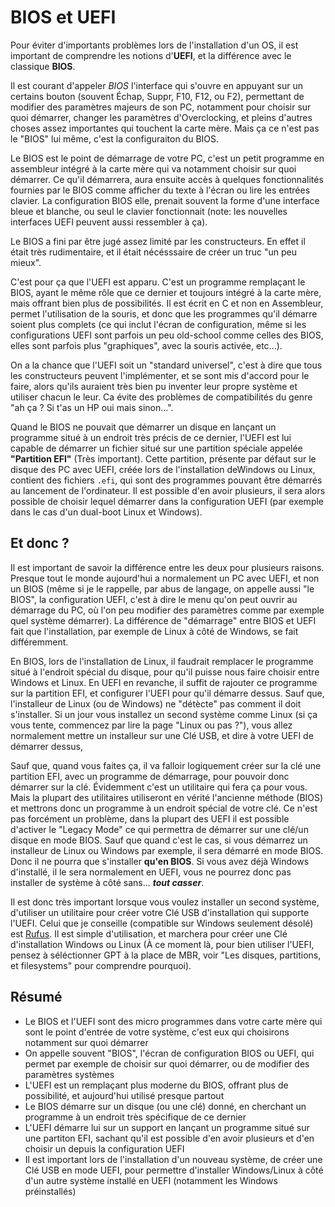 # BIOS et UEFI

Pour éviter d'importants problèmes lors de l'installation d'un OS, il est important de comprendre les notions d'**UEFI**, et la différence avec le classique **BIOS**.

Il est courant d'appeler _BIOS_ l'interface qui s'ouvre en appuyant sur un certains bouton (souvent Échap, Suppr, F10, F12, ou F2), permettant de modifier des paramètres majeurs de son PC,
notamment pour choisir sur quoi démarrer, changer les paramètres d'Overclocking, et pleins d'autres choses assez importantes qui touchent la carte mère. Mais ça ce n'est pas le "BIOS" lui même,
c'est la configuraiton du BIOS.

Le BIOS est le point de démarrage de votre PC, c'est un petit programme en assembleur intégré à la carte mère qui va notamment choisir sur quoi démarrer. Ce qu'il démarrera, aura ensuite 
accès à quelques fonctionnalités fournies par le BIOS comme afficher du texte à l'écran ou lire les entrées clavier. La configuration BIOS elle, prenait souvent la forme d'une interface
bleue et blanche, ou seul le clavier fonctionnait (note: les nouvelles interfaces UEFI peuvent aussi ressembler à ça).

Le BIOS a fini par être jugé assez limité par les constructeurs. En effet il était très rudimentaire, et il était nécésssaire de créer un truc "un peu mieux".

C'est pour ça que l'UEFI est apparu. C'est un programme remplaçant le BIOS, ayant le même rôle que ce dernier et toujours intégré à la carte mère, mais offrant bien plus
de possibilités. Il est écrit en C et non en Assembleur, permet l'utilisation de la souris, et donc que les programmes qu'il démarre soient plus complets (ce qui inclut
l'écran de configuration, même si les configurations UEFI sont parfois un peu old-school comme celles des BIOS, elles sont parfois plus "graphiques", avec la souris activée, etc...).

On a la chance que l'UEFI soit un "standard universel", c'est à dire que tous les constructeurs peuvent l'implémenter, et se sont mis d'accord pour le faire, alors qu'ils
auraient très bien pu inventer leur propre système et utiliser chacun le leur. Ca évite des problèmes de compatibilités du genre "ah ça ? Si t'as un HP oui mais sinon...".

Quand le BIOS ne pouvait que démarrer un disque en lançant un programme situé à un endroit très précis de ce dernier, l'UEFI est lui capable de démarrer un fichier situé
sur une partition spéciale appelée **"Partition EFI"** (Très important). Cette partition, présente par défaut sur le disque des PC avec UEFI, créée lors de l'installation deWindows ou Linux,
contient des fichiers `.efi`, qui sont des programmes pouvant être démarrés au lancement de l'ordinateur. Il est possible d'en avoir plusieurs, il sera alors possible
de choisir lequel démarrer dans la configuration UEFI (par exemple dans le cas d'un dual-boot Linux et Windows).

## Et donc ?

Il est important de savoir la différence entre les deux pour plusieurs raisons. Presque tout le monde aujourd'hui a normalement un PC avec UEFI, et non un BIOS (même si je le rappelle,
par abus de langage, on appelle aussi "le BIOS", la configuration UEFI, c'est à dire le menu qu'on peut ouvrir au démarrage du PC, où l'on peu modifier des paramètres comme
par exemple quel système démarrer). La différence de "démarrage" entre BIOS et UEFI fait que l'installation, par exemple de Linux à côté de Windows, se fait différemment.

En BIOS, lors de l'installation de Linux, il faudrait remplacer le programme situé à l'endroit spécial du disque, pour qu'il puisse nous faire choisir entre Windows et Linux.
En UEFI en revanche, il suffit de rajouter ce programme sur la partition EFI, et configurer l'UEFI pour qu'il démarre dessus. Sauf que, l'installeur de Linux (ou de Windows) ne "détècte" pas 
comment il doit s'installer. Si un jour vous installez un second système comme Linux (si ça vous tente, commencez par lire la page "Linux ou pas ?"), vous allez normalement mettre un
installeur sur une Clé USB, et dire à votre UEFI de démarrer dessus,

Sauf que, quand vous faites ça, il va falloir logiquement créer sur la clé une partition EFI, avec un programme de démarrage, pour pouvoir donc démarrer sur la clé. Évidemment
c'est un utilitaire qui fera ça pour vous. Mais la plupart des utilitaires utiliseront en vérité l'ancienne méthode (BIOS) et mettrons donc un programme à un endroit spécial de votre
clé. Ce n'est pas forcément un problème, dans la plupart des UEFI il est possible d'activer le "Legacy Mode" ce qui permettra de démarrer sur une clé/un disque en mode BIOS. Sauf que
quand c'est le cas, si vous démarrez un installeur de Linux ou Windows par exemple, il sera démarré en mode BIOS. Donc il ne pourra que s'installer **qu'en BIOS**. Si vous avez déjà Windows
d'installé, il le sera normalement en UEFI, vous ne pourrez donc pas installer de système à côté sans... _**tout casser**_.

Il est donc très important lorsque vous voulez installer un second système, d'utiliser un utilitaire pour créer votre Clé USB d'installation  qui supporte l'UEFI. Celui que je conseille
(compatible sur Windows seulement désolé) est [Rufus](https://rufus.ie/). Il est simple d'utilisation, et marchera pour créer une Clé d'installation Windows ou Linux (À ce moment là, pour 
bien utiliser l'UEFI, pensez à séléctionner GPT à la place de MBR, voir "Les disques, partitions, et filesystems" pour comprendre pourquoi).

## Résumé

- Le BIOS et l'UEFI sont des micro programmes dans votre carte mère qui sont le point d'entrée de votre système, c'est eux qui choisirons notamment sur quoi démarrer
- On appelle souvent "BIOS", l'écran de configuration BIOS ou UEFI, qui permet par exemple de choisir sur quoi démarrer, ou de modifier des paramètres systèmes
- L'UEFI est un remplaçant plus moderne du BIOS, offrant plus de possibilité, et aujourd'hui utilisé presque partout
- Le BIOS démarre sur un disque (ou une clé) donné, en cherchant un programme à un endroit très spécifique de ce dernier
- L'UEFI démarre lui sur un support en lançant un programme situé sur une partiton EFI, sachant qu'il est possible d'en avoir plusieurs et d'en choisir un depuis la configuration UEFI
- Il est important lors de l'installation d'un nouveau système, de créer une Clé USB en mode UEFI, pour permettre d'installer Windows/Linux à côté d'un autre système installé en UEFI (notamment les Windows préinstallés)

